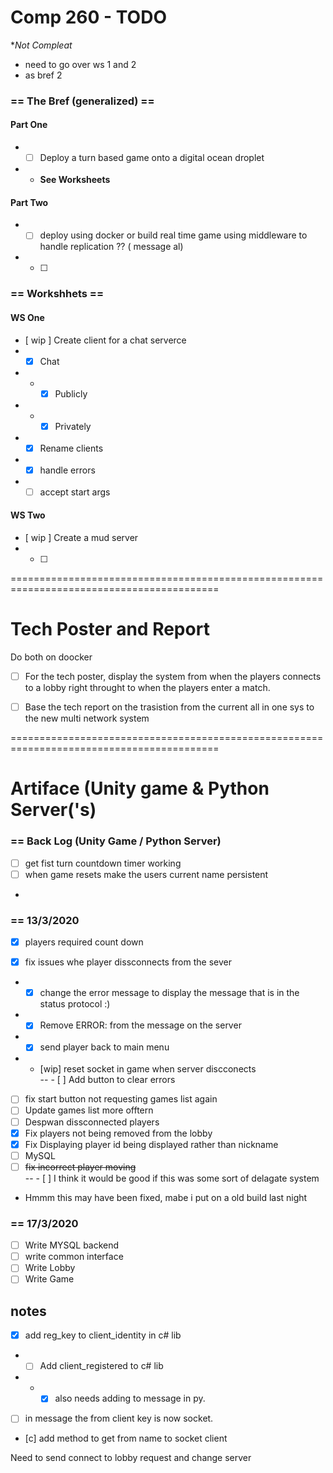 # Comp 260 - TODO

**Not Compleat*
- need to go over ws 1 and 2
- as bref 2

### == The Bref (generalized) ==
#### Part One
- - [ ] Deploy a turn based game onto a digital ocean droplet
- - **See Worksheets**

#### Part Two
- - [ ] deploy using docker or build real time game using middleware to handle replication ?? ( message al)
- - [ ]


### == Workshhets ==
#### WS One
- [ wip ] Create client for a chat serverce  
- - [x] Chat  
- - - [x] Publicly  
- - - [x] Privately  
- - [x] Rename clients  
- - [x] handle errors  
- - [ ] accept start args

#### WS Two
- [ wip ] Create a mud server
- -[ ]

==========================================================================================

# Tech Poster and Report
Do both on doocker 

- [ ] For the tech poster, display the system from when the players connects to a lobby right throught to when the players enter a match.

- [ ] Base the tech report on the trasistion from the current all in one sys to the new multi network system

==========================================================================================

# Artiface (Unity game & Python Server('s)

### == Back Log (Unity Game / Python Server)
- [ ] get fist turn countdown timer working
- [ ] when game resets make the users current name persistent
-

### == 13/3/2020

- [x] players required count down

- [x] fix issues whe player dissconnects from the sever
- - [x] change the error message to display the message that is in the status protocol :)
- - [x] Remove ERROR: from the message on the server
- - [x] send player back to main menu
- - [wip] reset socket in game when server discconects  
-- - [ ] Add button to clear errors  
- [ ] fix start button not requesting games list again  
- [ ] Update games list more offtern  
- [ ] Despwan dissconnected players  
- [x] Fix players not being removed from the lobby  
- [x] Fix Displaying player id being displayed rather than nickname
- [ ] MySQL
- [ ] ~~fix incorrect player moving~~  
-- - [ ] I think it would be good if this was some sort of delagate system  
- Hmmm this may have been fixed, mabe i put on a old build last night  

### == 17/3/2020

- [ ] Write MYSQL backend
- [ ] write common interface
- [ ] Write Lobby 
- [ ] Write Game

## notes
- [x] add reg_key to client_identity in c# lib
- - [ ] Add client_registered to c# lib
- - - [x] also needs adding to message in py.

- [ ] in message the from client key is now socket.
- [c] add method to get from name to socket client

Need to send connect to lobby request and change server

















